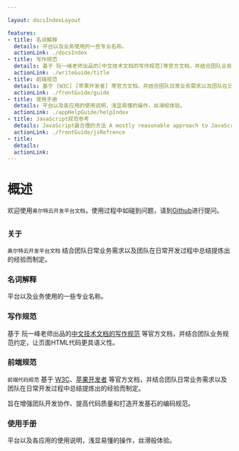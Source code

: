 ```yaml
---

layout: docsIndexLayout

features:
- title: 名词解释
  details: 平台以及业务使用的一些专业名称。
  actionLink: ./docsIndex
- title: 写作规范
  details: 基于 阮一峰老师出品的[中文技术文档的写作规范]等官方文档，并结合团队业务规范约定，让页面HTML代码更具语义性。
  actionLink: ./writeGuide/title
- title: 前端规范
  details: 基于 [W3C] [苹果开发者] 等官方文档，并结合团队日常业务需求以及团队在日常开发过程中总结提炼出的经验而制定。旨在增强团队开发协作、提高代码质量和打造开发基石的编码规范。
  actionLink: ./frontGuide/guide
- title: 使用手册
  details: 平台以及各应用的使用说明，浅显易懂的操作，丝滑般体验。
  actionLink: ./appHelpGuide/helpIndex
- title: JavaScript规范参考
  details: JavaScript最合理的方法 A mostly reasonable approach to JavaScript。
  actionLink: ./frontGuide/jsRefrence
- title: 
  details: 
  actionLink:
---
```



# 概述

欢迎使用`奥尔特云开发平台文档`，使用过程中如碰到问题，请到[Github](https://github.com/OortCloudGroup/oort-docs/issues)进行提问。

## 

### 关于

`奥尔特云开发平台文档` 结合团队日常业务需求以及团队在日常开发过程中总结提炼出的经验而制定。

### 名词解释

平台以及业务使用的一些专业名称。


### 写作规范

基于 阮一峰老师出品的[中文技术文档的写作规范](https://github.com/ruanyf/document-style-guide) 等官方文档，并结合团队业务规范约定，让页面HTML代码更具语义性。

### 前端规范

`前端代码规范` 基于 [W3C](http://www.w3.org/)、[苹果开发者](https://developer.apple.com/) 等官方文档，并结合团队日常业务需求以及团队在日常开发过程中总结提炼出的经验而制定。

旨在增强团队开发协作、提高代码质量和打造开发基石的编码规范。


### 使用手册

平台以及各应用的使用说明，浅显易懂的操作，丝滑般体验。



